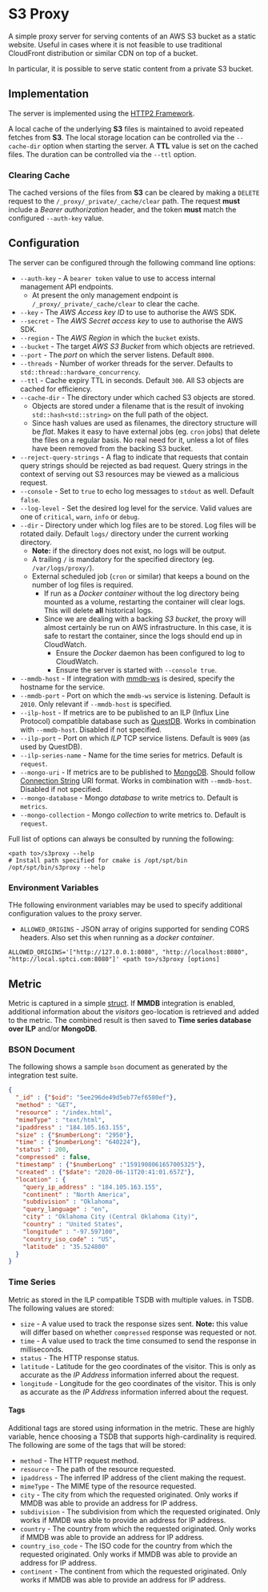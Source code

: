 # S3 Proxy
A simple proxy server for serving contents of an AWS S3 bucket as a static website.
Useful in cases where it is not feasible to use traditional CloudFront distribution
or similar CDN on top of a bucket.

In particular, it is possible to serve static content from a private S3 bucket.

## Implementation
The server is implemented using the [HTTP2 Framework](nghttp2-framework.md).

A local cache of the underlying **S3** files is maintained to avoid repeated fetches from
**S3**. The local storage location can be controlled via the `--cache-dir` option when
starting the server.  A **TTL** value is set on the cached files.  The duration can be
controlled via the `--ttl` option.

### Clearing Cache
The cached versions of the files from **S3** can be cleared by making a `DELETE` request
to the `/_proxy/_private/_cache/clear` path.  The request **must** include a *Bearer*
*authorization* header, and the token **must** match the configured `--auth-key` value.

## Configuration
The server can be configured through the following command line options:
* `--auth-key` - A `bearer token` value to use to access internal management
  API endpoints.
  * At present the only management endpoint is `/_proxy/_private/_cache/clear`
    to clear the cache.
* `--key` - The *AWS Access key ID* to use to authorise the AWS SDK.
* `--secret` - The *AWS Secret access key* to use to authorise the AWS SDK.
* `--region` - The *AWS Region* in which the `bucket` exists.
* `--bucket` - The target *AWS S3 Bucket* from which objects are retrieved.
* `--port` - The *port* on which the server listens.  Default `8000`.
* `--threads` - Number of worker threads for the server.  Defaults to `std::thread::hardware_concurrency`.
* `--ttl` - Cache expiry TTL in seconds.  Default `300`.  All S3 objects are
  cached for efficiency.
* `--cache-dir` - The directory under which cached S3 objects are stored.
  * Objects are stored under a filename that is the result of invoking
    `std::hash<std::string>` on the full path of the object.
  * Since hash values are used as filenames, the directory structure will be
    *flat*.  Makes it easy to have external jobs (eg. `cron` jobs) that delete
    the files on a regular basis.  No real need for it, unless a lot of files
    have been removed from the backing S3 bucket.
* `--reject-query-strings` - A flag to indicate that requests that contain query
  strings should be rejected as bad request.  Query strings in the context of serving
  out S3 resources may be viewed as a malicious request.
* `--console` - Set to `true` to echo log messages to `stdout` as well.  Default `false`.
* `--log-level` - Set the desired log level for the service.  Valid values are one of
  `critical`, `warn`, `info` or `debug`.
* `--dir` - Directory under which log files are to be stored.  Log files will be
  rotated daily.  Default `logs/` directory under the current working directory.
  * **Note:** if the directory does not exist, no logs will be output.
  * A trailing `/` is mandatory for the specified directory (eg. `/var/logs/proxy/`).
  * External scheduled job (`cron` or similar) that keeps a bound on the number of log
    files is required.
    * If run as a *Docker container* without the log directory being mounted
      as a volume, restarting the container will clear logs.  This will
      delete **all** historical logs.
    * Since we are dealing with a backing *S3 bucket*, the proxy will almost
      certainly be run on AWS infrastructure.  In this case, it is safe to
      restart the container, since the logs should end up in CloudWatch.
      * Ensure the *Docker* daemon has been configured to log to CloudWatch.
      * Ensure the server is started with `--console true`.
* `--mmdb-host` - If integration with [mmdb-ws](https://github.com/sptrakesh/mmdb-ws)
  is desired, specify the hostname for the service.
* `--mmdb-port` - Port on which the `mmdb-ws` service is listening.  Default is
  `2010`.  Only relevant if `--mmdb-host` is specified.
* `--ilp-host` - If metrics are to be published to an ILP (Influx Line Protocol) compatible database such as [QuestDB](https://questdb.io/).
  Works in combination with `--mmdb-host`.  Disabled if not specified.
* `--ilp-port` - Port on which *ILP* TCP service listens.  Default is `9009` (as used by QuestDB).
* `--ilp-series-name` - Name for the time series for metrics.  Default is `request`.
* `--mongo-uri` - If metrics are to be published to [MongoDB](https://mongodb.com/).
  Should follow [Connection String](https://docs.mongodb.com/manual/reference/connection-string/)
  URI format.  Works in combination with `--mmdb-host`.  Disabled if not specified.
* `--mongo-database` - Mongo *database* to write metrics to.  Default is `metrics`.
* `--mongo-collection` - Mongo *collection* to write metrics to.  Default is `request`.

Full list of options can always be consulted by running the following:

```shell
<path to>/s3proxy --help
# Install path specified for cmake is /opt/spt/bin
/opt/spt/bin/s3proxy --help
```

### Environment Variables
THe following environment variables may be used to specify additional configuration values to the
proxy server.
* `ALLOWED_ORIGINS` - JSON array of origins supported for sending CORS headers.  Also set this when
  running as a *docker container*.

```Shell
ALLOWED_ORIGINS='["http://127.0.0.1:8080", "http://localhost:8080", "http://local.sptci.com:8080"]' <path to>/s3proxy [options]
```

## Metric
Metric is captured in a simple [struct](https://github.com/sptrakesh/s3-proxy/blob/master/src/model/metric.h).  If **MMDB**
integration is enabled, additional information about the *visitors* geo-location
is retrieved and added to the metric.  The combined result is then saved to
**Time series database over ILP** and/or **MongoDB**.

### BSON Document
The following shows a sample `bson` document as generated by the integration
test suite.

```json
{
  "_id" : {"$oid": "5ee296de49d5eb77ef6580ef"},
  "method" : "GET",
  "resource" : "/index.html",
  "mimeType" : "text/html",
  "ipaddress" : "184.105.163.155",
  "size" : {"$numberLong": "2950"},
  "time" : {"$numberLong": "640224"},
  "status" : 200,
  "compressed" : false,
  "timestamp" : {"$numberLong" :"1591908061657005325"},
  "created" : {"$date": "2020-06-11T20:41:01.657Z"},
  "location" : {
    "query_ip_address" : "184.105.163.155",
    "continent" : "North America",
    "subdivision" : "Oklahoma",
    "query_language" : "en",
    "city" : "Oklahoma City (Central Oklahoma City)",
    "country" : "United States",
    "longitude" : "-97.597100",
    "country_iso_code" : "US",
    "latitude" : "35.524800"
  }
}
```

### Time Series
Metric as stored in the ILP compatible TSDB with multiple values.
in TSDB.  The following values are stored:
* `size` - A value used to track the response sizes sent.  **Note:**
  this value will differ based on whether `compressed` response was requested or not.
* `time` - A value used to track the time consumed to send the response in milliseconds.
* `status` - The HTTP response status.
* `latitude` - Latitude for the geo coordinates of the visitor.  This is only as accurate as the
  *IP Address* information inferred about the request.
* `longitude` - Longitude for the geo coordinates of the visitor.  This is only as accurate as the
  *IP Address* information inferred about the request.


#### Tags
Additional tags are stored using information in the metric.  These are highly variable,
hence choosing a TSDB that supports high-cardinality is required.  The following are some
of the tags that will be stored:
* `method` - The HTTP request method.
* `resource` - The path of the resource requested.
* `ipaddress` - The inferred IP address of the client making the request.
* `mimeType` - The MIME type of the resource requested.
* `city` - The city from which the requested originated.  Only works if MMDB was able to provide an address for IP address.
* `subdivision` - The subdivision from which the requested originated.  Only works if MMDB was able to provide an address for IP address.
* `country` - The country from which the requested originated.  Only works if MMDB was able to provide an address for IP address.
* `country_iso_code` - The ISO code for the country from which the requested originated.  Only works if MMDB was able to provide an address for IP address.
* `continent` - The continent from which the requested originated.  Only works if MMDB was able to provide an address for IP address.
